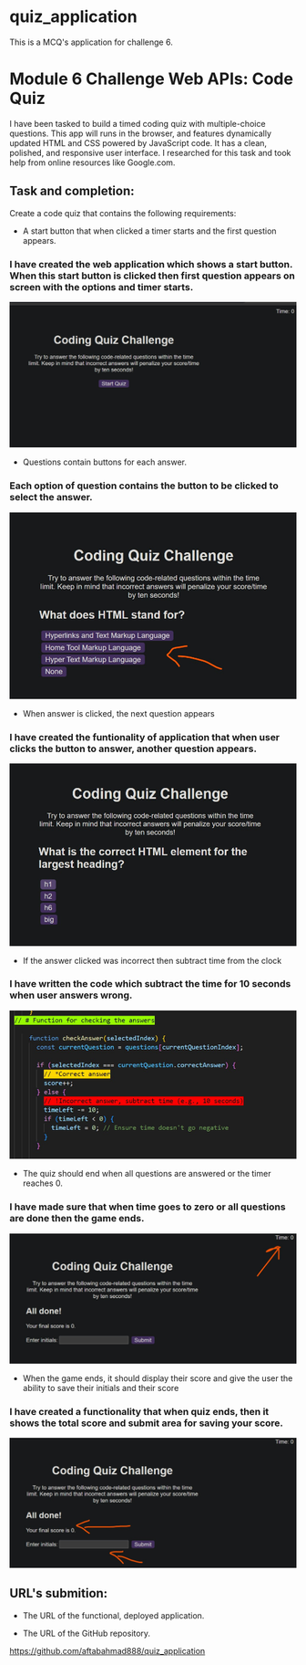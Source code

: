 # quiz_application
This is a MCQ's application for challenge 6. 

# Module 6 Challenge Web APIs: Code Quiz

I have been tasked to build a timed coding quiz with multiple-choice questions. This app will runs in the browser, and features dynamically updated HTML and CSS powered by JavaScript code. It has a clean, polished, and responsive user interface. I researched for this task and took help from online resources like Google.com.

## Task and completion:

Create a code quiz that contains the following requirements:

* A start button that when clicked a timer starts and the first question appears.
###  I have created the web application which shows a start button. When this start button is clicked then first question appears on screen with the options and timer starts.
![This can be seen in the image below](/screenshots/start_button.jpg)

  * Questions contain buttons for each answer.
### Each option of question contains the button to be clicked to select the answer.
![This task completion can be seen in image below](/screenshots/Buttons.jpg)

  * When answer is clicked, the next question appears
### I have created the funtionality of application that when user clicks the button to answer, another question appears.
![This task completion can be seen in image below](/screenshots/question_changed.jpg)

  * If the answer clicked was incorrect then subtract time from the clock
### I have written the code which subtract the time for 10 seconds when user answers wrong.

![This task completion can be seen in image below](/screenshots/wrong_answer.jpg)

* The quiz should end when all questions are answered or the timer reaches 0.
### I have made sure that when time goes to zero or all questions are done then the game ends.
![This task completion can be seen in image below](/screenshots/end_game.jpg)

  * When the game ends, it should display their score and give the user the ability to save their initials and their score
### I have created a functionality that when quiz ends, then it shows the total score and submit area for saving your score.
![This task completion can be seen in image below](/screenshots/submit.jpg)

## URL's submition: 


* The URL of the functional, deployed application.


* The URL of the GitHub repository.

https://github.com/aftabahmad888/quiz_application